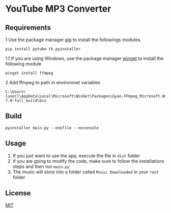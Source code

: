 # YouTube MP3 Converter

## Requirements

1 Use the package manager [pip](https://pip.pypa.io/en/stable/) to install the followings modules.

```
pip install pytube tk pyinstaller
```

1.1 If you are using Windows, use the package manager [winget](https://learn.microsoft.com/es-es/windows/package-manager/winget/) to install the following module
```
winget install ffmpeg
```

2 Add ffmpeg to path in environmet variables
```
C:\Users\[user]\AppData\Local\Microsoft\WinGet\Packages\Gyan.FFmpeg_Microsoft.Winget.Source_8wekyb3d8bbwe\ffmpeg-7.0-full_build\bin
```

## Build
```
pyinstaller main.py --onefile --noconsole
```

## Usage
1. If you just want to use the app, execute the file in ``dist`` folder
2. If you are going to modify the code, make sure to follow the installations steps and then run ``main.py``
3. The music will store into a folder called ``Music Downloaded`` in your ``root`` folder

## License

[MIT](https://choosealicense.com/licenses/mit/)
